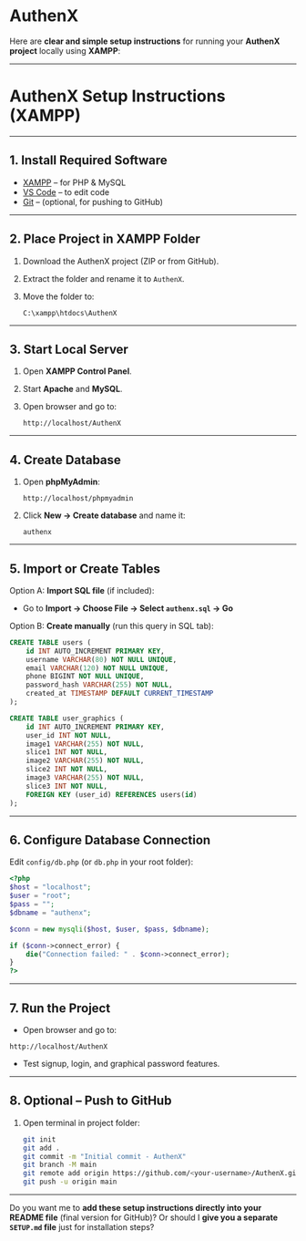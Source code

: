 # AuthenX

Here are **clear and simple setup instructions** for running your **AuthenX project** locally using **XAMPP**:

---

# **AuthenX Setup Instructions (XAMPP)**

---

## **1. Install Required Software**

* [XAMPP](https://www.apachefriends.org/) – for PHP & MySQL
* [VS Code](https://code.visualstudio.com/) – to edit code
* [Git](https://git-scm.com/) – (optional, for pushing to GitHub)

---

## **2. Place Project in XAMPP Folder**

1. Download the AuthenX project (ZIP or from GitHub).
2. Extract the folder and rename it to `AuthenX`.
3. Move the folder to:

   ```
   C:\xampp\htdocs\AuthenX
   ```

---

## **3. Start Local Server**

1. Open **XAMPP Control Panel**.
2. Start **Apache** and **MySQL**.
3. Open browser and go to:

   ```
   http://localhost/AuthenX
   ```

---

## **4. Create Database**

1. Open **phpMyAdmin**:

   ```
   http://localhost/phpmyadmin
   ```
2. Click **New → Create database** and name it:

   ```
   authenx
   ```

---

## **5. Import or Create Tables**

Option A: **Import SQL file** (if included):

* Go to **Import → Choose File → Select `authenx.sql` → Go**

Option B: **Create manually** (run this query in SQL tab):

```sql
CREATE TABLE users (
    id INT AUTO_INCREMENT PRIMARY KEY,
    username VARCHAR(80) NOT NULL UNIQUE,
    email VARCHAR(120) NOT NULL UNIQUE,
    phone BIGINT NOT NULL UNIQUE,
    password_hash VARCHAR(255) NOT NULL,
    created_at TIMESTAMP DEFAULT CURRENT_TIMESTAMP
);

CREATE TABLE user_graphics (
    id INT AUTO_INCREMENT PRIMARY KEY,
    user_id INT NOT NULL,
    image1 VARCHAR(255) NOT NULL,
    slice1 INT NOT NULL,
    image2 VARCHAR(255) NOT NULL,
    slice2 INT NOT NULL,
    image3 VARCHAR(255) NOT NULL,
    slice3 INT NOT NULL,
    FOREIGN KEY (user_id) REFERENCES users(id)
);
```

---

## **6. Configure Database Connection**

Edit `config/db.php` (or `db.php` in your root folder):

```php
<?php
$host = "localhost";
$user = "root";
$pass = "";
$dbname = "authenx";

$conn = new mysqli($host, $user, $pass, $dbname);

if ($conn->connect_error) {
    die("Connection failed: " . $conn->connect_error);
}
?>
```

---

## **7. Run the Project**

* Open browser and go to:

```
http://localhost/AuthenX
```

* Test signup, login, and graphical password features.

---

## **8. Optional – Push to GitHub**

1. Open terminal in project folder:

   ```bash
   git init
   git add .
   git commit -m "Initial commit - AuthenX"
   git branch -M main
   git remote add origin https://github.com/<your-username>/AuthenX.git
   git push -u origin main
   ```

---

Do you want me to **add these setup instructions directly into your README file** (final version for GitHub)?
Or should I **give you a separate `SETUP.md` file** just for installation steps?
